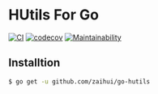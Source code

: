 # HUtils For Go

[![CI](https://github.com/zaihui/go-hutils/workflows/CI/badge.svg)](https://github.com/zaihui/go-hutils)
[![codecov](https://codecov.io/gh/zaihui/go-hutils/branch/master/graph/badge.svg)](https://github.com/zaihui/go-hutils)
[![Maintainability](https://api.codeclimate.com/v1/badges/f510fd753eb2f783a06f/maintainability)](https://codeclimate.com/github/zaihui/go-hutils/maintainability)

## Installtion

```bash
$ go get -u github.com/zaihui/go-hutils
```
